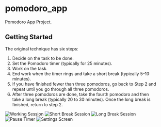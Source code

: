 # pomodoro_app

Pomodoro App Project.

## Getting Started

The original technique has six steps:

1. Decide on the task to be done.
2. Set the Pomodoro timer (typically for 25 minutes).
3. Work on the task.
4. End work when the timer rings and take a short break (typically 5–10 minutes).
5. If you have finished fewer than three pomodoros, go back to Step 2 and repeat until you go through all three pomodoros.
6. After three pomodoros are done, take the fourth pomodoro and then take a long break (typically 20 to 30 minutes). Once the long break is finished, return to step 2.

![Working Session](images/work.png)
![Short Break Session](images/shortbreak.png)
![Long Break Session](images/longbreak.png)
![Pause Timer](images/pause.png)
![Settings Screen](images/settings.png)
